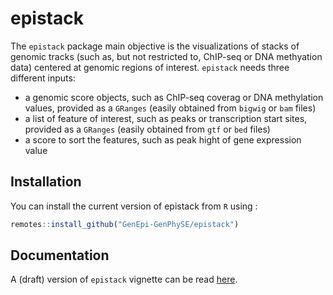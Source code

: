 
# epistack

<!-- badges: start -->
<!-- badges: end -->

The `epistack` package main objective is the visualizations of stacks 
of genomic tracks (such as, but not restricted to, ChIP-seq or
DNA methyation data)
centered at genomic regions of interest. `epistack` needs three 
different inputs:

- a genomic score objects, such as ChIP-seq coverag or DNA methylation values, 
provided as a `GRanges` (easily obtained from `bigwig` or `bam` files)
- a list of feature of interest, such as peaks or transcription start sites,
provided as a `GRanges` (easily obtained from `gtf` or `bed` files)
- a score to sort the features, such as peak hight of gene expression value


## Installation

You can install the current version of epistack from `R` using :

``` r
remotes::install_github("GenEpi-GenPhySE/epistack")
```

## Documentation

A (draft) version of `epistack` vignette can be read [here](https://htmlpreview.github.io/?https://github.com/GenEpi-GenPhySE/epistack/blob/master/inst/doc/using_epistack.html).


